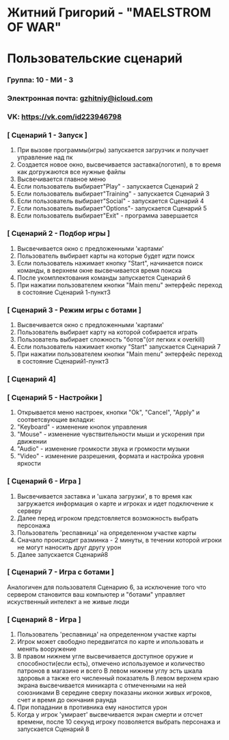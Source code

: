 # Житний Григорий - "MAELSTROM OF WAR"
# Пользовательские сценарий

### Группа: 10 - МИ - 3
### Электронная почта: gzhitniy@icloud.com
### VK: https://vk.com/id223946798

### [ Сценарий 1 - Запуск ]
1. При вызове программы(игры) запускается загрузчик и получает управление над пк
2. Создается новое окно, высвечивается заставка(логотип), в то время как догружаются все нужные файлы 
3. Высвечивается главное меню
4. Если пользователь выбирает"Play" - запускается Сценарий 2
5. Если пользователь выбирает"Training" - запускается Сценарий 3
6. Если пользователь выбирает"Social" - запускается Сценарий 4 
7. Если пользователь выбирает"Options"- запускается Сценарий 5
8. Если пользователь выбирает"Exit" - программа завершается

### [ Сценарий 2 - Подбор игры ]
1. Высвечивается окно с предложенными 'картами'
2. Пользователь выбирает карты на которые будет идти поиск 
3. Если пользователь нажимает кнопку "Start", начинается поиск команды, в верхнем окне высвечивается время поиска
4. После укомплектования команды запускается Сценарий 6
5. При нажатии пользователем кнопки "Main menu" энтерфейс переход в состояние Сценарий 1-пункт3

### [ Сценарий 3 - Режим игры с ботами ]
1. Высвечивается окно с предложенными 'картами'
2. Пользователь выбирает карту на которой собирается играть
3. Пользователь выбирает сложность  "ботов"(от легких к overkill)
4. Если пользователь нажимает кнопку "Start" запускается Сценарий 7
5. При нажатии пользователем кнопки "Main menu" энтерфейс переход в состояние Сценарий1-пункт3

### [ Сценарий 4]

### [ Сценарий 5 - Настройки ]
1. Открывается меню настроек, кнопки "Ok", "Cancel", "Apply" и  соответсвующие вкладки:
2. "Keyboard" -  изменение кнопок управления
3. "Mouse" - изменение чувствительности мыши и ускорения при движении
4. "Audio" - изменение громкости звука и громкости музыки
5. "Video" - изменение разрешения, формата и настройка уровня яркости

### [ Сценарий 6 - Игра ]
1. Высвечивается заставка и 'шкала загрузки', в то время как загружается информация о карте и игроках и идет подключение к серверу
2. Далее перед игроком предстовляется возможность выбрать персонажа
3. Пользователь 'респавница' на определенном участке карты
4. Сначало происходит разминка - 2 минуты, в течении которой игроки не могут наносить друг другу урон
5. Далее запускается Сценарий8

### [ Сценарий 7 - Игра с ботами ]
Аналогичен для пользователя Сценарию 6, за исключение того что сервером становится ваш компьютер и "ботами" управляет искуственный интелект а не живые люди

### [ Сценарий 8 - Игра ]
1. Пользователь 'респавница' на определенном участке карты
2. Игрок может свободно передвигатся по карте и ипользовать и менять  вооружение 
3. В правом нижнем угле высвечивается доступное оружие и способности(если есть), отмечено используемое и количество патронов в         магазине и всего
   В левом нижнем углу эсть шкала здоровья а также его численный показатель
   В левом верхнем краю экрана высвечивается миникарта с отмеченными на ней союзниками
   В середине сверху показаны иконки живых игроков, счет и время до окнчания раунда
4. При попадании в противника ему наностится урон
5. Когда у игрок 'умирает' высвечивается экран смерти и отсчет времени, после 10 секунд игроку позволяется выбрать персонажа и запускается Сценарий 8








